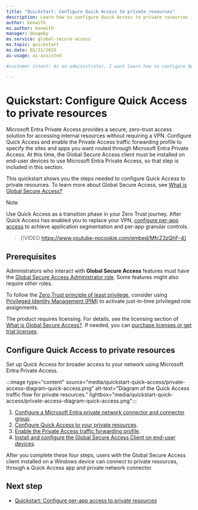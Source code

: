 ```yaml
---
title: "Quickstart: Configure Quick Access to private resources"
description: Learn how to configure Quick Access to private resources in Global Secure Access.
author: kenwith
ms.author: kenwith
manager: dougeby
ms.service: global-secure-access
ms.topic: quickstart
ms.date: 02/21/2025
ai-usage: ai-assisted

#customer intent: As an administrator, I want learn how to configure Quick Access so that my users can access private resources in Global Secure Access.

---
```

  
# Quickstart: Configure Quick Access to private resources

Microsoft Entra Private Access provides a secure, zero-trust access solution for accessing internal resources without requiring a VPN. Configure Quick Access and enable the Private Access traffic forwarding profile to specify the sites and apps you want routed through Microsoft Entra Private Access. At this time, the Global Secure Access client must be installed on end-user devices to use Microsoft Entra Private Access, so that step is included in this section.
 
This quickstart shows you the steps needed to configure Quick Access to private resources. To learn more about Global Secure Access, see [What is Global Secure Access?](overview-what-is-global-secure-access.md)

> [!NOTE]
> Use Quick Access as a transition phase in your Zero Trust journey. After Quick Access has enabled you to replace your VPN, [configure per-app access](quickstart-per-app-access.md) to achieve application segmentation and per-app granular controls.

> [!VIDEO https://www.youtube-nocookie.com/embed/MfcZ3zQhF-4]

## Prerequisites

Administrators who interact with **Global Secure Access** features must have the [Global Secure Access Administrator role](/azure/active-directory/roles/permissions-reference). Some features might also require other roles.

To follow the [Zero Trust principle of least privilege](/security/zero-trust/), consider using [Privileged Identity Management (PIM)](/azure/active-directory/privileged-identity-management/pim-configure) to activate just-in-time privileged role assignments.

The product requires licensing. For details, see the licensing section of [What is Global Secure Access?](overview-what-is-global-secure-access.md). If needed, you can [purchase licenses or get trial licenses](https://aka.ms/azureadlicense).

## Configure Quick Access to private resources

Set up Quick Access for broader access to your network using Microsoft Entra Private Access.

:::image type="content" source="media/quickstart-quick-access/private-access-diagram-quick-access.png" alt-text="Diagram of the Quick Access traffic flow for private resources." lightbox="media/quickstart-quick-access/private-access-diagram-quick-access.png":::

1. [Configure a Microsoft Entra private network connector and connector group](how-to-configure-connectors.md).
1. [Configure Quick Access to your private resources](how-to-configure-quick-access.md).
1. [Enable the Private Access traffic forwarding profile](how-to-manage-private-access-profile.md).
1. [Install and configure the Global Secure Access Client on end-user devices](how-to-install-windows-client.md).

After you complete these four steps, users with the Global Secure Access client installed on a Windows device can connect to private resources, through a Quick Access app and private network connector. 

## Next step
- [Quickstart: Configure per-app access to private resources](quickstart-per-app-access.md)
